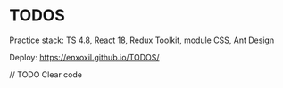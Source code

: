 # TODOS
Practice stack: TS 4.8, React 18, Redux Toolkit, module CSS, Ant Design

Deploy: https://enxoxil.github.io/TODOS/

// TODO Clear code
